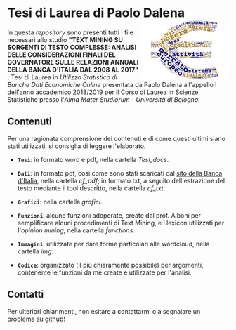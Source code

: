 
<!-- README.md is generated from README.Rmd. Please edit that file -->
Tesi di Laurea di Paolo Dalena <img src="grafici/wordcloud/wc2_w.png" align="right" width="200" />
==================================================================================================

In questa *repository* sono presenti tutti i file necessari allo studio **"TEXT MINING SU SORGENTI DI TESTO COMPLESSE: ANALISI DELLE CONSIDERAZIONI FINALI DEL GOVERNATORE SULLE RELAZIONI ANNUALI DELLA BANCA D'ITALIA DAL 2008 AL 2017"** , Tesi di Laurea in *Utilizzo Statistico di Banche Dati Economiche Online* presentata da Paolo Dalena all'appello I dell'anno accademico 2018/2019 per il Corso di Laurea in Scienze Statistiche presso l'*Alma Mater Studiorum - Università di Bologna*.

Contenuti
---------

Per una ragionata comprensione dei contenuti e di come questi ultimi siano stati utilizzati, si consiglia di leggere l'elaborato.

-   **`Tesi`**: in formato word e pdf, nella cartella *Tesi\_docs*.

-   **`Dati`**: in formato pdf, così come sono stati scaricati dal [sito della Banca d'Italia](https://www.bancaditalia.it/pubblicazioni/), nella cartella *cf\_pdf*; in formato txt, a seguito dell'estrazione del testo mediante il tool descritto, nella cartella *cf\_txt*.

-   **`Grafici`**: nella cartella *grafici*.

-   **`Funzioni`**: alcune funzioni adoperate, create dal prof. Alboni per semplificare alcuni procedimenti di Text Mining, e i lexicon utilizzati per l'*opinion mining*, nella cartella *functions*.

-   **`Immagini`**: utilizzate per dare forme particolari alle wordcloud, nella cartella *img*.

-   **`Codice`**: organizzato (il più chiaramente possibile) per argomenti, contenente le funzioni da me create e utilizzate per l'analisi.

Contatti
--------

Per ulteriori chiarimenti, non esitare a contattarmi o a segnalare un problema su [github](https://github.com/PaoloDalena/tesi/issues)!
